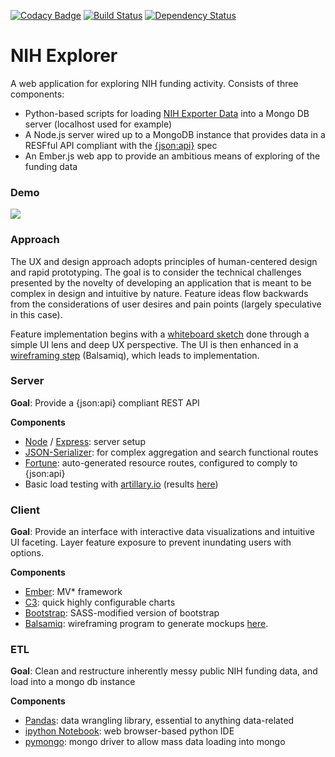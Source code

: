 [![Codacy Badge](https://api.codacy.com/project/badge/Grade/ab5f17f922864a5b99da9c455b3fa8a0)](https://www.codacy.com/app/vangiessen_julian/nih-explorer?utm_source=github.com&amp;utm_medium=referral&amp;utm_content=jsvg/nih-explorer&amp;utm_campaign=Badge_Grade)
[![Build Status](https://travis-ci.org/jsvg/nih-explorer.svg?branch=master)](https://travis-ci.org/jsvg/nih-explorer)
[![Dependency Status](https://gemnasium.com/badges/github.com/jsvg/nih-explorer.svg)](https://gemnasium.com/github.com/jsvg/nih-explorer)

# NIH Explorer

A web application for exploring NIH funding activity.
Consists of three components:
* Python-based scripts for loading [NIH Exporter Data](exporter.nih.gov) into a Mongo DB server (localhost used for example)
* A Node.js server wired up to a MongoDB instance that provides data in a RESFful API compliant with the [{json:api}](jsonapi.org) spec
* An Ember.js web app to provide an ambitious means of exploring of the funding data

### Demo
![](http://g.recordit.co/AVJwEws5Hg.gif)

### Approach
The UX and design approach adopts principles of human-centered design and rapid prototyping. The goal is to consider the technical challenges presented by the novelty of developing an application that is meant to be complex in design and intuitive by nature. Feature ideas flow backwards from the considerations of user desires and pain points (largely speculative in this case).

Feature implementation begins with a [whiteboard sketch](https://github.com/jsvg/nih-explorer/blob/master/design/whiteboarding_create_collections_080416.jpg) done through a simple UI lens and deep UX perspective. The UI is then enhanced in a [wireframing step](https://github.com/jsvg/nih-explorer/blob/master/design/create_collections_080416.pdf) (Balsamiq), which leads to implementation.

### Server
__Goal__: Provide a {json:api} compliant REST API

__Components__
* [Node](https://nodejs.org/en/) / [Express](expressjs.com): server setup
* [JSON-Serializer](https://github.com/SeyZ/jsonapi-serializer): for complex aggregation and search functional routes
* [Fortune](fortunejs.com): auto-generated resource routes, configured to comply to {json:api}
* Basic load testing with [artillary.io](https://artillery.io) (results [here](http://htmlpreview.github.com/?https://github.com/jsvg/nih-explorer/blob/master/server/loadtest/report.html))

### Client
__Goal__: Provide an interface with interactive data visualizations and intuitive UI faceting. Layer feature exposure to prevent inundating users with options.

__Components__
* [Ember](http://emberjs.com/): MV* framework
* [C3](c3js.org): quick highly configurable charts
* [Bootstrap](https://github.com/twbs/bootstrap-sass): SASS-modified version of bootstrap
* [Balsamiq](https://balsamiq.com/): wireframing program to generate mockups [here](https://github.com/jsvg/nih-explorer/tree/master/wireframes).

### ETL
__Goal__: Clean and restructure inherently messy public NIH funding data, and load into a mongo db instance

__Components__
* [Pandas](http://pandas.pydata.org/): data wrangling library, essential to anything data-related
* [ipython Notebook](https://ipython.org/notebook.html): web browser-based python IDE
* [pymongo](https://api.mongodb.com/python/current/): mongo driver to allow mass data loading into mongo

